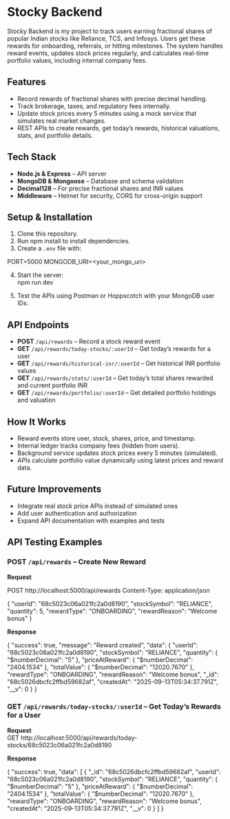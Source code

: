 # Stocky Backend

Stocky Backend is my project to track users earning fractional shares of popular Indian stocks like Reliance, TCS, and Infosys. Users get these rewards for onboarding, referrals, or hitting milestones. The system handles reward events, updates stock prices regularly, and calculates real-time portfolio values, including internal company fees.

## Features

- Record rewards of fractional shares with precise decimal handling.  
- Track brokerage, taxes, and regulatory fees internally.  
- Update stock prices every 5 minutes using a mock service that simulates real market changes.  
- REST APIs to create rewards, get today’s rewards, historical valuations, stats, and portfolio details.

## Tech Stack

- **Node.js & Express** – API server  
- **MongoDB & Mongoose** – Database and schema validation  
- **Decimal128** – For precise fractional shares and INR values  
- **Middleware** – Helmet for security, CORS for cross-origin support

## Setup & Installation

1. Clone this repository.  
2. Run  npm install to install dependencies.  
3. Create a `.env` file with:  


PORT=5000
MONGODB_URI=<your_mongo_uri>

4. Start the server:  
npm run dev

5. Test the APIs using Postman or Hoppscotch with your MongoDB user IDs.

## API Endpoints

- **POST** `/api/rewards` – Record a stock reward event  
- **GET** `/api/rewards/today-stocks/:userId` – Get today’s rewards for a user  
- **GET** `/api/rewards/historical-inr/:userId` – Get historical INR portfolio values  
- **GET** `/api/rewards/stats/:userId` – Get today’s total shares rewarded and current portfolio INR  
- **GET** `/api/rewards/portfolio/:userId` – Get detailed portfolio holdings and valuation

## How It Works

- Reward events store user, stock, shares, price, and timestamp.  
- Internal ledger tracks company fees (hidden from users).  
- Background service updates stock prices every 5 minutes (simulated).  
- APIs calculate portfolio value dynamically using latest prices and reward data.

## Future Improvements

- Integrate real stock price APIs instead of simulated ones  
- Add user authentication and authorization  
- Expand API documentation with examples and tests

## API Testing Examples

### POST `/api/rewards` – Create New Reward

**Request**  

POST http://localhost:5000/api/rewards
Content-Type: application/json

{
"userId": "68c5023c06a021fc2a0d8190",
"stockSymbol": "RELIANCE",
"quantity": 5,
"rewardType": "ONBOARDING",
"rewardReason": "Welcome bonus"
}


**Response**  

{
"success": true,
"message": "Reward created",
"data": {
"userId": "68c5023c06a021fc2a0d8190",
"stockSymbol": "RELIANCE",
"quantity": { "$numberDecimal": "5" },
"priceAtReward": { "$numberDecimal": "2404.1534" },
"totalValue": { "$numberDecimal": "12020.7670" },
"rewardType": "ONBOARDING",
"rewardReason": "Welcome bonus",
"_id": "68c5026dbcfc2ffbd59682af",
"createdAt": "2025-09-13T05:34:37.791Z",
"__v": 0
}
}


### GET `/api/rewards/today-stocks/:userId` – Get Today’s Rewards for a User

**Request**  
GET http://localhost:5000/api/rewards/today-stocks/68c5023c06a021fc2a0d8190

**Response**  

{
"success": true,
"data": [
{
"_id": "68c5026dbcfc2ffbd59682af",
"userId": "68c5023c06a021fc2a0d8190",
"stockSymbol": "RELIANCE",
"quantity": { "$numberDecimal": "5" },
"priceAtReward": { "$numberDecimal": "2404.1534" },
"totalValue": { "$numberDecimal": "12020.7670" },
"rewardType": "ONBOARDING",
"rewardReason": "Welcome bonus",
"createdAt": "2025-09-13T05:34:37.791Z",
"__v": 0
}
]
}

